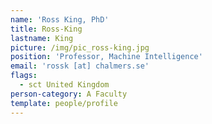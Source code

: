 ```yaml
---
name: 'Ross King, PhD'
title: Ross-King
lastname: King
picture: /img/pic_ross-king.jpg
position: 'Professor, Machine Intelligence'
email: 'rossk [at] chalmers.se'
flags:
  - sct United Kingdom
person-category: A Faculty
template: people/profile
---
```


